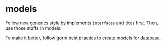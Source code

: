 # models
Follow new [generics](https://go.dev/doc/tutorial/generics)  style by implements `interfaces` and `dtos` first. Then, use those stuffs in models.

To make it better, follow [gorm best practics to create models for database](https://gorm.io/).